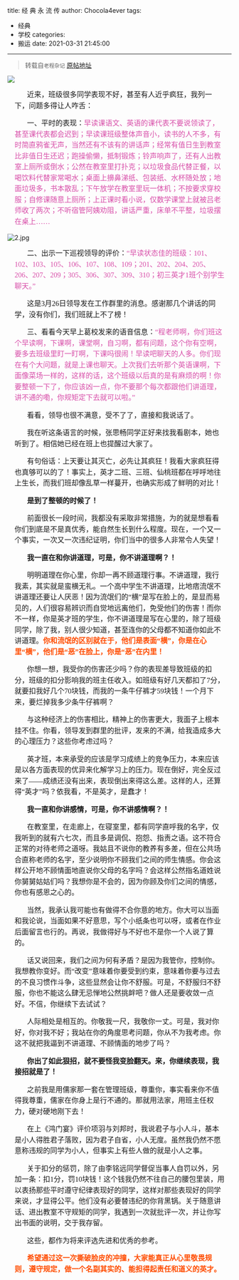 title: 经 典 永 流 传
author: Chocola4ever
tags:
  - 经典
  - 学校
categories:
  - 搬运
date: 2021-03-31 21:45:00
---
> 转载自`老程杂记` [原帖地址](https://mp.weixin.qq.com/s?__biz=MjM5NTQ3NTgxNA==&mid=2247485023&idx=1&sn=fd0751f788863b480ca50c3522564dda&chksm=a6f6be5691813740b258a0c3fa6271b2dcef62a8d6e3561d944b2eba425a84296b2b7e9ffe46&mpshare=1&scene=23&srcid=0331juhOTuW12IaqniLEhxD2&sharer_sharetime=1617197699945&sharer_shareid=adbe17a5f825d3464e967f62af78db5e#rd)

![](https://image.kysic.com.cn/f9e98a441a4fe5879bb205c5ad04d2df/b5e2035430b4d.png)

<div class="rich_media_content " id="js_content" style="visibility: visible;">
    <p style="text-indent: 28px;margin: 15px 16px;line-height: 1.75em;"><span style="font-family: 楷体;font-size: 16px;">近来，班级很多同学表现不好，甚至有人近乎疯狂，我列一下，问题多得让人咋舌：</span></p><p style="text-indent: 28px;margin: 15px 16px;line-height: 1.75em;"><span style="font-family: 楷体;font-size: 16px;">一、平时的表现：</span><span style="color: rgb(216, 79, 169);font-family: 楷体;font-size: 16px;">早读课语文、英语的课代表不要说领读了，甚至课代表都会迟到；早读课班级整体声音小，读书的人不多，有时简直鸦雀无声，当然还有不该有的讲话声；经常有值日生到教室比非值日生还迟；跑操偷懒，抵制锻炼；铃声响声了，还有人出教室上厕所或倒水；公然在教室里打扑克；以垃圾食品代替正餐，以喝饮料代替家常喝水；桌面上擤鼻涕纸、包装纸、水杯随处放；地面垃圾多，书本散乱；下午放学在教室里玩一体机；不按要求穿校服；自修课随意上厕所；上正课时看小说，仅数学课堂上就被吕老师收了两次；不听宿管阿姨劝阻，讲话严重，床单不平整，垃圾摆在桌上……</span></p>
<img src="https://image.kysic.com.cn/20c00c33ee450c8583819dff1407b2b3/380642fed555b.jpg" alt="2.jpg" title="2.jpg" />
<p style="text-indent: 28px;margin: 15px 16px;line-height: 1.75em;"><span style="font-family: 楷体;font-size: 16px;">二、出示一下巡视领导的评价：</span><span style="font-family: 楷体;font-size: 16px;color: rgb(216, 79, 169);">“早读状态佳的班级：101、102、103、105、106、107、108、109；201、202、204、205、206、207、209；305、306、307、309、310；初三英才1班个别学生聊天。”</span></p><p style="text-indent: 28px;margin: 15px 16px;line-height: 1.75em;"><span style="font-family: 楷体;font-size: 16px;">这是3月26日领导发在工作群里的消息。</span><span style="font-family: 楷体;font-size: 16px;">感谢那几个讲话的同学，没有你们，我们班就上不了榜！</span></p><p style="text-indent: 28px;margin: 15px 16px;line-height: 1.75em;"><span style="font-family: 楷体;font-size: 16px;">三、看看今天早上葛校发来的语音信息：</span><span style="font-family: 楷体;font-size: 16px;color: rgb(216, 79, 169);">“程老师啊，你们班这个早读啊，下课啊，课堂啊，自习啊，都有问题，这个你有空啊，要多去班级里盯一盯啊，下课吗很闹！早读吧聊天的人多。你们现在有个大问题，就是上课也聊天。上次我们去听那个英语课啊，下面像菜场一样的，这样的话，这个班级以后真的是有麻烦的啊！你要整顿一下了，你应该凶一点，你不要那个每次都跟他们讲道理，讲不通的嘞，你规矩定下去就可以啦。”</span></p><p style="text-indent: 28px;margin: 15px 16px;line-height: 1.75em;"><span style="font-family: 楷体;font-size: 16px;">看看，领导也很不满意，受不了了，直接和我说话了。</span></p><p style="text-indent: 28px;margin: 15px 16px;line-height: 1.75em;"><span style="font-family: 楷体;font-size: 16px;">我在听这条语言的时候，张思畅同学正好来找我看剧本，她也听到了。相信她已经在班上也提醒过大家了。</span></p><p style="text-indent: 28px;margin: 15px 16px;line-height: 1.75em;"><span style="font-family: 楷体;font-size: 16px;">有句俗话：上天要让其灭亡，必先让其疯狂！</span><span style="font-family: 楷体;font-size: 16px;">我看大家疯狂得也真够可以的了！</span><span style="font-family: 楷体;font-size: 16px;">事实上，英才二班、三班、仙桃班都在呼呼地往上生长，而我们班却像乱草一样蔓开，也确实形成了鲜明的对比！</span></p><p style="text-indent: 28px;margin: 15px 16px;line-height: 1.75em;"><span style="font-family: 楷体;font-size: 16px;"></span><strong><span style="font-family: 楷体;font-size: 16px;">是到了整顿的时候了！</span></strong><span style="font-family: 楷体;font-size: 16px;"></span></p><p style="text-indent: 28px;margin: 15px 16px;line-height: 1.75em;"><span style="font-family: 楷体;font-size: 16px;">前面很长一段时间，我都没有采取非常措施，为的就是想看看你们到底是不是真优秀，能自然生长到什么程度。现在，一个又一个事实，一次又一次违纪证明，你们当中的很多人非常令人失望！</span></p><p style="text-indent: 28px;margin: 15px 16px;line-height: 1.75em;"><strong><span style="font-family: 楷体;font-size: 16px;">我一直在和你讲道理，可是，你不讲道理啊？！</span></strong><span style="font-family: 楷体;font-size: 16px;"></span></p><p style="text-indent: 28px;margin: 15px 16px;line-height: 1.75em;"><span style="font-family: 楷体;font-size: 16px;">明明道理在你心里，你却一再不顾道理行事。不讲道理，我行我素，其实就是蛮横无礼。一个高中学生不讲道理，比地痞流氓不讲道理还要让人厌恶！因为流氓们的“横”是写在脸上的，是显而易见的，人们很容易辨识而自觉地远离他们，免受他们的伤害！而你不一样，你是英才班的学生，你不讲道理是写在心里的，除了班级同学，除了我，别人很少知道，甚至连你的父母都不知道你如此不讲道理。</span><strong><span style="font-family: 楷体;font-size: 16px;color: rgb(255, 76, 0);">你和流氓的区别就在于，他们是表面“横”，你是在心里“横”，他们是“恶”在脸上，你是“恶”在内里！</span></strong><span style="font-family: 楷体;font-size: 16px;color: rgb(255, 76, 0);"></span></p><p style="text-indent: 28px;margin: 15px 16px;line-height: 1.75em;"><span style="font-family: 楷体;font-size: 16px;">你想一想，我受你的伤害还少吗？你的表现差导致班级的扣分，班级的扣分影响我的班主任收入。如班级有好几天都扣了7分，就要扣我好几个70块钱，而我的一条牛仔裤才59块钱！一个月下来，要烂掉我多少条牛仔裤啊？</span></p><p style="text-indent: 28px;margin: 15px 16px;line-height: 1.75em;"><span style="font-family: 楷体;font-size: 16px;">与这种经济上的伤害相比，精神上的伤害更大，我面子上根本挂不住。你看，领导发到群里的批评，发来的不满，给我造成多大的心理压力？这些你考虑过吗？</span></p><p style="text-indent: 28px;margin: 15px 16px;line-height: 1.75em;"><span style="font-family: 楷体;font-size: 16px;">英才班，本来承受的应该是学习成绩上的竞争压力，本来应该是以各方面表现的优异来化解学习上的压力。现在倒好，完全反过来了——成绩还没有出来，表现倒出来得这么差。这样的人，还算得“英才”吗？依我看，不是英才，是蠢才！</span></p><p style="text-indent: 28px;margin: 15px 16px;line-height: 1.75em;"><strong><span style="font-family: 楷体;font-size: 16px;">我一直和你讲感情，可是，你不讲感情啊？！</span></strong><span style="font-family: 楷体;font-size: 16px;"></span></p><p style="text-indent: 28px;margin: 15px 16px;line-height: 1.75em;"><span style="font-family: 楷体;font-size: 16px;">在教室里，在走廊上，在寝室里，都有同学直呼我的名字，仅我听到的就有六七次，而且多是调侃、抱怨、指责之语。这不符合正常的对待老师之道呀。我姑且不说你的教养有多差，但在公共场合直称老师的名字，至少说明你不顾我们之间的师生情感。你会这样公开地不顾情面地直说你父母的名字吗？会这样公然指名道姓说你舅舅姑姑们吗？我想你是不会的，因为你顾及你们之间的情感，你也有感恩之心的。</span></p><p style="text-indent: 28px;margin: 15px 16px;line-height: 1.75em;"><span style="font-family: 楷体;font-size: 16px;">当然，我承认我可能也有做得不合你意</span><span style="font-family: 楷体;font-size: 16px;">的地</span><span style="font-family: 楷体;font-size: 16px;">方</span><span style="font-family: 楷体;font-size: 16px;">。</span><span style="font-family: 楷体;font-size: 16px;">你大可以当面和我论说，当面如果不好意思，写个小纸条也可以呀，或者在作业后面留言也行的。</span><span style="font-family: 楷体;font-size: 16px;">再说，</span><span style="font-family: 楷体;font-size: 16px;">我</span><span style="font-family: 楷体;font-size: 16px;">做得好与不好也</span><span style="font-family: 楷体;font-size: 16px;">不是你一个人说了算的</span><span style="font-family: 楷体;font-size: 16px;">。</span></p><p style="text-indent: 28px;margin: 15px 16px;line-height: 1.75em;"><span style="font-family: 楷体;font-size: 16px;">话又说回来，我们之间为何有矛盾？是因为我管你，控制你。我想教你变好。而“改变”意味着你要受到约束，意味着你要与过去的不良习惯作斗争，这些显然会让你不舒服。可是，不舒服归不舒服，你也不能这么肆无忌惮地公然挑衅吧？做人还是要收敛一点好。不信，你继续下去试试？</span></p><p style="text-indent: 28px;margin: 15px 16px;line-height: 1.75em;"><span style="font-family: 楷体;font-size: 16px;">人际相处是相互的。你敬我一尺，我敬你一丈。可是，我对你好，你对我不好；我站在你的角度思考问题，你从不为我考虑。你这不就把我逼到不讲道理、不顾情面的地步了吗？</span></p><p style="text-indent: 28px;margin: 15px 16px;line-height: 1.75em;"><span style="font-family: 楷体;font-size: 16px;"><strong>你出了如此狠招，就不要怪我变脸翻天。来，你继续表现，我接招就是了！</strong></span></p><p style="text-indent: 28px;margin: 15px 16px;line-height: 1.75em;"><span style="font-family: 楷体;font-size: 16px;">之前我是用儒家那一套在管理班级，尊重你，事实看来你不值得我尊重，儒家在你身上是行不通的。那就用法家，用班主任权力，硬对硬地刚下去！</span></p><p style="text-indent: 28px;margin: 15px 16px;line-height: 1.75em;"><span style="font-family: 楷体;font-size: 16px;">在上《鸿门宴》评价项羽与刘邦时，我说君子与小人斗，基本是小人得胜君子落败，因为君子自省，小人无度。虽然我仍然不愿意称违规的同学为小人，但事实上有些人做的就是小人之事。</span></p><p style="text-indent: 28px;margin: 15px 16px;line-height: 1.75em;"><span style="font-family: 楷体;font-size: 16px;">关于扣分的惩罚，除了由李铭远同学督促当事人自罚以外，另加一条：扣1分，罚10块钱！这个钱我仍然不往自己的腰包里装，用以表扬那些平时遵守纪律表现好的同学，这样对那些表现好的同学来说，才显得公平。他们没有必要替违纪的你背黑锅。关于随意讲话、进出教室不守规矩的同学，我遇到一次就批评一次，并让你写出书面的说明，交于我存留。</span></p><p style="text-indent: 28px;margin: 15px 16px;line-height: 1.75em;"><span style="font-family: 楷体;font-size: 16px;">这些，都作为将来评选先进和优秀的参考。</span></p><p style="text-indent: 28px;margin: 15px 16px;line-height: 1.75em;"><span style="color: rgb(255, 76, 0);"><strong><span style="font-family: 楷体;font-size: 16px;">希望通过这一次撕破脸</span></strong></span><strong><span style="color: rgb(255, 76, 0);"><span style="color: rgb(255, 76, 0);font-family: 楷体;font-size: 16px;">皮的冲撞，</span><span style="color: rgb(255, 76, 0);font-family: 楷体;font-size: 16px;">大家能真正从心里敬畏规则，遵守规定，做一个名副其实的、能担得起责任和道义的英才。</span></span></strong></p>
                </div>